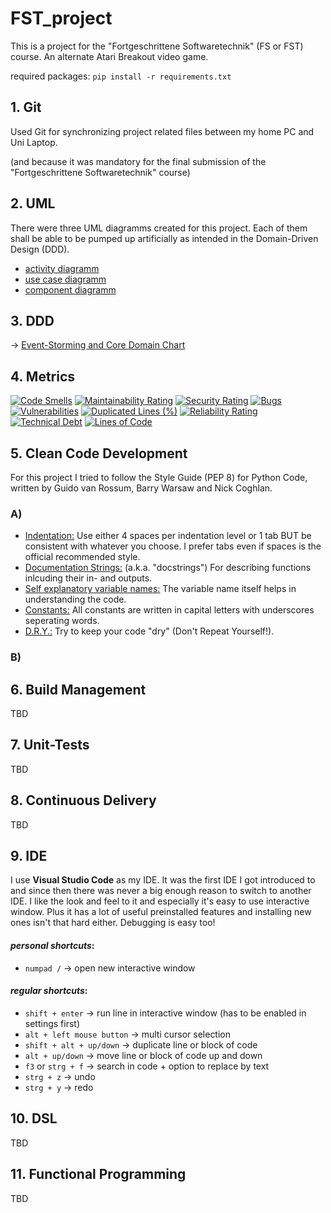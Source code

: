 # FST_project
This is a project for the "Fortgeschrittene Softwaretechnik" (FS or FST) course. An alternate Atari Breakout video game.

required packages:
`pip install -r requirements.txt`

## 1. Git
Used Git for synchronizing project related files between my home PC and Uni Laptop.

(and because it was mandatory for the final submission of the "Fortgeschrittene Softwaretechnik" course)

## 2. UML 
There were three UML diagramms created for this project. Each of them shall be able to be pumped up artificially as intended in the Domain-Driven Design (DDD).

- [activity diagramm](https://github.com/Lucky-0ne/FST_project/blob/main/images/uml/Activity_Diagramm.png)
- [use case diagramm](https://github.com/Lucky-0ne/FST_project/blob/main/images/uml/Use_Case_Diagramm.png)
- [component diagramm](https://github.com/Lucky-0ne/FST_project/blob/main/images/uml/Component_Diagramm.png)

## 3. DDD
&rarr; [Event-Storming and Core Domain Chart](https://github.com/Lucky-0ne/FST_project/blob/main/images/ddd/event_storming_ddd.jpg)

## 4. Metrics
[![Code Smells](https://sonarcloud.io/api/project_badges/measure?project=Lucky-0ne_FST_project&metric=code_smells)](https://sonarcloud.io/summary/new_code?id=Lucky-0ne_FST_project)
[![Maintainability Rating](https://sonarcloud.io/api/project_badges/measure?project=Lucky-0ne_FST_project&metric=sqale_rating)](https://sonarcloud.io/summary/new_code?id=Lucky-0ne_FST_project)
[![Security Rating](https://sonarcloud.io/api/project_badges/measure?project=Lucky-0ne_FST_project&metric=security_rating)](https://sonarcloud.io/summary/new_code?id=Lucky-0ne_FST_project)
[![Bugs](https://sonarcloud.io/api/project_badges/measure?project=Lucky-0ne_FST_project&metric=bugs)](https://sonarcloud.io/summary/new_code?id=Lucky-0ne_FST_project)
[![Vulnerabilities](https://sonarcloud.io/api/project_badges/measure?project=Lucky-0ne_FST_project&metric=vulnerabilities)](https://sonarcloud.io/summary/new_code?id=Lucky-0ne_FST_project)
[![Duplicated Lines (%)](https://sonarcloud.io/api/project_badges/measure?project=Lucky-0ne_FST_project&metric=duplicated_lines_density)](https://sonarcloud.io/summary/new_code?id=Lucky-0ne_FST_project)
[![Reliability Rating](https://sonarcloud.io/api/project_badges/measure?project=Lucky-0ne_FST_project&metric=reliability_rating)](https://sonarcloud.io/summary/new_code?id=Lucky-0ne_FST_project)
[![Technical Debt](https://sonarcloud.io/api/project_badges/measure?project=Lucky-0ne_FST_project&metric=sqale_index)](https://sonarcloud.io/summary/new_code?id=Lucky-0ne_FST_project)
[![Lines of Code](https://sonarcloud.io/api/project_badges/measure?project=Lucky-0ne_FST_project&metric=ncloc)](https://sonarcloud.io/summary/new_code?id=Lucky-0ne_FST_project)

## 5. Clean Code Development
For this project I tried to follow the Style Guide (PEP 8) for Python Code, written by Guido van Rossum, Barry Warsaw and Nick Coghlan.

### A)
  - [Indentation:](https://github.com/Lucky-0ne/FST_project/blob/main/python/main/brickbreaker_main.py#L9-11) Use either 4 spaces per indentation level or 1 tab BUT be consistent with whatever you choose. I prefer tabs even if spaces is the official recommended style.
  - [Documentation Strings:](https://github.com/Lucky-0ne/FST_project/blob/main/python/main/imports/brickbreaker_methods.py#L7) (a.k.a. "docstrings") For describing functions inlcuding their in- and outputs.
  - [Self explanatory variable names:](https://github.com/Lucky-0ne/FST_project/blob/main/python/main/imports/brickbreaker_classes.py#L7) The variable name itself helps in understanding the code.
  - [Constants:](https://github.com/Lucky-0ne/FST_project/blob/main/python/main/imports/brickbreaker_init.py#L9) All constants are written in capital letters with underscores seperating words.
  - [D.R.Y.:](https://github.com/Lucky-0ne/FST_project/blob/main/python/main/imports/brickbreaker_classes.py#L30) Try to keep your code "dry" (Don't Repeat Yourself!).

### B)

## 6. Build Management
TBD

## 7. Unit-Tests
TBD

## 8. Continuous Delivery
TBD

## 9. IDE

I use **Visual Studio Code** as my IDE. It was the first IDE I got introduced to and since then there was never a big enough reason to switch to another IDE. I like the look and feel to it and especially it's easy to use interactive window. Plus it has a lot of useful preinstalled features and installing new ones isn't that hard either. Debugging is easy too!

#### *personal shortcuts*:

- ```numpad /``` &rarr; open new interactive window

#### *regular shortcuts*:

- ```shift + enter```               &rarr; run line in interactive window (has to be enabled in settings first)
- ```alt + left mouse button```     &rarr; multi cursor selection
- ```shift + alt + up/down```       &rarr; duplicate line or block of code
- ```alt + up/down```               &rarr; move line or block of code up and down
- ```f3``` or ```strg + f```        &rarr; search in code + option to replace by text
- ```strg + z```                    &rarr; undo
- ```strg + y```                    &rarr; redo

## 10. DSL
TBD

## 11. Functional Programming
TBD
